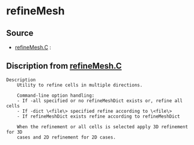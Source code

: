 # refineMesh

## Source

- [refineMesh.C](refineMesh.C) : 


## Discription from [refineMesh.C](refineMesh.C)

```
Description
    Utility to refine cells in multiple directions.

    Command-line option handling:
    - If -all specified or no refineMeshDict exists or, refine all cells
    - If -dict \<file\> specified refine according to \<file\>
    - If refineMeshDict exists refine according to refineMeshDict

    When the refinement or all cells is selected apply 3D refinement for 3D
    cases and 2D refinement for 2D cases.


```

